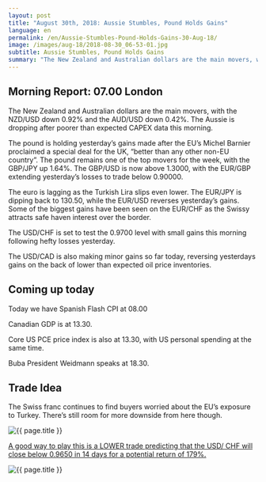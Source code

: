 ```yaml
---
layout: post
title: "August 30th, 2018: Aussie Stumbles, Pound Holds Gains"
language: en
permalink: /en/Aussie-Stumbles-Pound-Holds-Gains-30-Aug-18/
image: /images/aug-18/2018-08-30_06-53-01.jpg
subtitle: Aussie Stumbles, Pound Holds Gains
summary: "The New Zealand and Australian dollars are the main movers, with the NZD/USD down 0.92% and the AUD/USD down 0.42%. The Aussie is dropping after poorer than expected CAPEX data this morning"
---
```

## Morning Report: 07.00 London

The New Zealand and Australian dollars are the main movers, with the NZD/USD down 0.92% and the AUD/USD down 0.42%. The Aussie is dropping after poorer than expected CAPEX data this morning. 

The pound is holding yesterday’s gains made after the EU’s Michel Barnier proclaimed a special deal for the UK, “better than any other non-EU country”. The pound remains one of the top movers for the week, with the GBP/JPY up 1.64%. The GBP/USD is now above 1.3000, with the EUR/GBP extending yesterday’s losses to trade below 0.90000. 

The euro is lagging as the Turkish Lira slips even lower. The EUR/JPY is dipping back to 130.50, while the EUR/USD reverses yesterday’s gains. Some of the biggest gains have been seen on the EUR/CHF as the Swissy attracts safe haven interest over the border. 

The USD/CHF is set to test the 0.9700 level with small gains this morning following hefty losses yesterday. 

The USD/CAD is also making minor gains so far today, reversing yesterdays gains on the back of lower than expected oil price inventories. 

## Coming up today

Today we have Spanish Flash CPI at 08.00

Canadian GDP is at 13.30. 

Core US PCE price index is also at 13.30, with US personal spending at the same time. 

Buba President Weidmann speaks at 18.30. 

## Trade Idea

The Swiss franc continues to find buyers worried about the EU’s exposure to Turkey. There’s still room for more downside from here though.

<img class="post-image" src="{{ site.url }}/images/aug-18/2018-08-30_06-53-01.jpg" alt="{{ page.title }}" title="{{ page.title }}">

<a href="%LINK%%?currency=GBP&market=forex&underlying=frxUSDCHF&formname=higherlower&duration_amount=14&duration_units=d&amount=10&amount_type=stake&expiry_type=duration&barrier=0.9650" target="_blank">A good way to play this is a LOWER trade predicting that the USD/ CHF will close below 0.9650 in 14 days for a potential return of 179%.</a>

<img class="post-image" src="{{ site.url }}/images/aug-18/2018-08-30_06-54-44.jpg" alt="{{ page.title }}" title="{{ page.title }}">